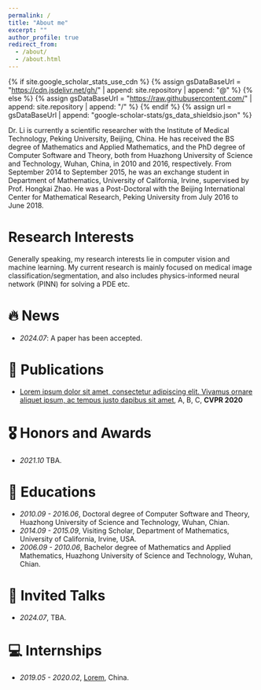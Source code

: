 ```yaml
---
permalink: /
title: "About me"
excerpt: ""
author_profile: true
redirect_from: 
  - /about/
  - /about.html
---
```


{% if site.google_scholar_stats_use_cdn %}
{% assign gsDataBaseUrl = "https://cdn.jsdelivr.net/gh/" | append: site.repository | append: "@" %}
{% else %}
{% assign gsDataBaseUrl = "https://raw.githubusercontent.com/" | append: site.repository | append: "/" %}
{% endif %}
{% assign url = gsDataBaseUrl | append: "google-scholar-stats/gs_data_shieldsio.json" %}

<span class='anchor' id='about-me'></span>

Dr. Li is currently a scientific researcher with the Institute of Medical Technology, Peking University, Beijing, China. He has received the BS degree of Mathematics and Applied Mathematics, and the PhD degree of Computer Software and Theory, both from Huazhong University of Science and Technology, Wuhan, China, in 2010 and 2016, respectively. From September 2014 to September 2015, he was an exchange student in Department of Mathematics, University of California, Irvine, supervised by Prof. Hongkai Zhao. He was a Post-Doctoral with the Beijing International Center for Mathematical Research, Peking University from July 2016 to June 2018.

# Research Interests
Generally speaking, my research interests lie in computer vision and machine learning. My current research is mainly focused on medical image classification/segmentation, and also includes physics-informed neural network (PINN) for solving a PDE etc.


# 🔥 News
- *2024.07*: A paper has been accepted. 


# 📝 Publications 
- [Lorem ipsum dolor sit amet, consectetur adipiscing elit. Vivamus ornare aliquet ipsum, ac tempus justo dapibus sit amet](https://github.com), A, B, C, **CVPR 2020**

# 🎖 Honors and Awards
- *2021.10* TBA. 

# 📖 Educations
- *2010.09 - 2016.06*, Doctoral degree of Computer Software and Theory, Huazhong University of Science and Technology, Wuhan, Chian.
- *2014.09 - 2015.09*, Visiting Scholar, Department of Mathematics, University of California, Irvine, USA. 
- *2006.09 - 2010.06*, Bachelor degree of Mathematics and Applied Mathematics, Huazhong University of Science and Technology, Wuhan, Chian. 

# 💬 Invited Talks
- *2024.07*, TBA. 


# 💻 Internships
- *2019.05 - 2020.02*, [Lorem](https://github.com/), China.

